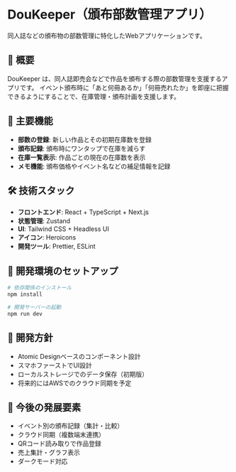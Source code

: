 # DouKeeper（頒布部数管理アプリ）

同人誌などの頒布物の部数管理に特化したWebアプリケーションです。

## 🎯 概要

DouKeeper は、同人誌即売会などで作品を頒布する際の部数管理を支援するアプリです。
イベント頒布時に「あと何冊あるか」「何冊売れたか」を即座に把握できるようにすることで、在庫管理・頒布計画を支援します。

## 🧩 主要機能

- **部数の登録**: 新しい作品とその初期在庫数を登録
- **頒布記録**: 頒布時にワンタップで在庫を減らす
- **在庫一覧表示**: 作品ごとの現在の在庫数を表示
- **メモ機能**: 頒布価格やイベント名などの補足情報を記録

## 🛠 技術スタック

- **フロントエンド**: React + TypeScript + Next.js
- **状態管理**: Zustand
- **UI**: Tailwind CSS + Headless UI
- **アイコン**: Heroicons
- **開発ツール**: Prettier, ESLint

## 🚀 開発環境のセットアップ

```bash
# 依存関係のインストール
npm install

# 開発サーバーの起動
npm run dev
```

## 📝 開発方針

- Atomic Designベースのコンポーネント設計
- スマホファーストでUI設計
- ローカルストレージでのデータ保存（初期版）
- 将来的にはAWSでのクラウド同期を予定

## 🔮 今後の発展要素

- イベント別の頒布記録（集計・比較）
- クラウド同期（複数端末連携）
- QRコード読み取りで作品登録
- 売上集計・グラフ表示
- ダークモード対応
